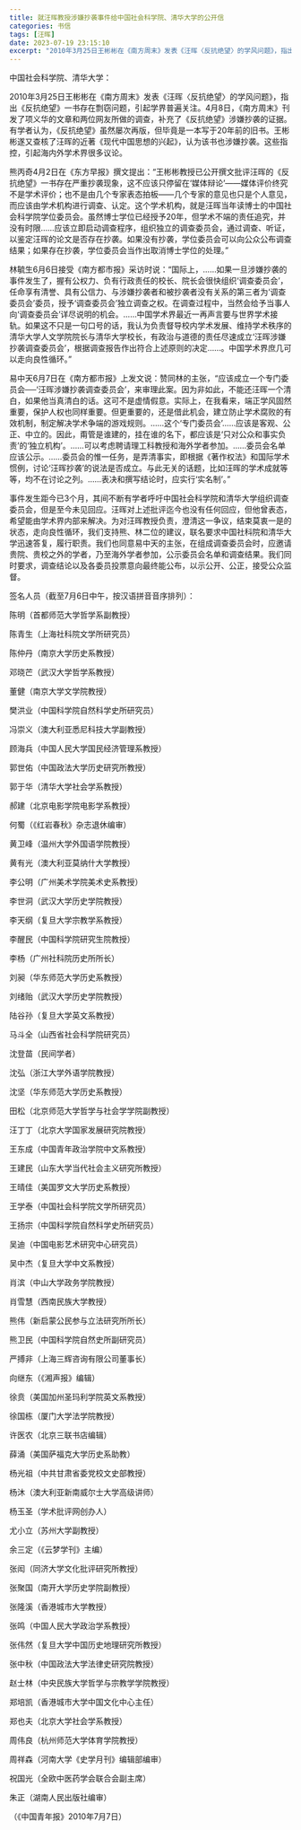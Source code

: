 ```yaml
---
title: 就汪晖教授涉嫌抄袭事件给中国社会科学院、清华大学的公开信
categories: 书信
tags: [汪晖]
date: 2023-07-19 23:15:10
excerpt: "2010年3月25日王彬彬在《南方周末》发表《汪晖〈反抗绝望〉的学风问题》，指出《反抗绝望》一书存在剽窃问题，引起学界普遍关注。4月8日，《南方周末》刊发了项义华的文章和两位网友所做的调查，补充了《反抗绝望》涉嫌抄袭的证据。有学者认为，《反抗绝望》虽然屡次再版，但毕竟是一本写于20年前的旧书。王彬彬遂又查核了汪晖的近著《现代中国思想的兴起》，认为该书也涉嫌抄袭。这些指控，引起海内外学术界很多议论。"
---
```

中国社会科学院、清华大学：

2010年3月25日王彬彬在《南方周末》发表《汪晖〈反抗绝望〉的学风问题》，指出《反抗绝望》一书存在剽窃问题，引起学界普遍关注。4月8日，《南方周末》刊发了项义华的文章和两位网友所做的调查，补充了《反抗绝望》涉嫌抄袭的证据。有学者认为，《反抗绝望》虽然屡次再版，但毕竟是一本写于20年前的旧书。王彬彬遂又查核了汪晖的近著《现代中国思想的兴起》，认为该书也涉嫌抄袭。这些指控，引起海内外学术界很多议论。

熊丙奇4月2日在《东方早报》撰文提出：“王彬彬教授已公开撰文批评汪晖的《反抗绝望》一书存在严重抄袭现象，这不应该只停留在‘媒体辩论’——媒体评价终究不是学术评价；也不是由几个专家表态拍板——几个专家的意见也只是个人意见，而应该由学术机构进行调查、认定。这个学术机构，就是汪晖当年读博士的中国社会科学院学位委员会。虽然博士学位已经授予20年，但学术不端的责任追究，并没有时限……应该立即启动调查程序，组织独立的调查委员会，通过调查、听证，以鉴定汪晖的论文是否存在抄袭。如果没有抄袭，学位委员会可以向公众公布调查结果；如果存在抄袭，学位委员会当作出取消博士学位的处理。”

林毓生6月6日接受《南方都市报》采访时说：“国际上，……如果一旦涉嫌抄袭的事件发生了，握有公权力、负有行政责任的校长、院长会很快组织‘调查委员会’，任命享有清誉、具有公信力、与涉嫌抄袭者和被抄袭者没有关系的第三者为‘调查委员会’委员，授予‘调查委员会’独立调查之权。在调查过程中，当然会给予当事人向‘调查委员会’详尽说明的机会。……中国学术界最近一再声言要与世界学术接轨。如果这不只是一句口号的话，我认为负责督导校内学术发展、维持学术秩序的清华大学人文学院院长与清华大学校长，有政治与道德的责任尽速成立‘汪晖涉嫌抄袭调查委员会’，根据调查报告作出符合上述原则的决定……。中国学术界庶几可以走向良性循环。”

易中天6月7日在《南方都市报》上发文说：赞同林的主张，“应该成立一个专门委员会──‘汪晖涉嫌抄袭调查委员会’，来审理此案。因为非如此，不能还汪晖一个清白，如果他当真清白的话。这可不是虚情假意。实际上，在我看来，端正学风固然重要，保护人权也同样重要。但更重要的，还是借此机会，建立防止学术腐败的有效机制，制定解决学术争端的游戏规则。……这个‘专门委员会’……应该是客观、公正、中立的。因此，甭管是谁建的，挂在谁的名下，都应该是‘只对公众和事实负责’的‘独立机构’。……可以考虑聘请理工科教授和海外学者参加。……委员会名单应该公示。……委员会的惟一任务，是弄清事实，即根据《著作权法》和国际学术惯例，讨论‘汪晖抄袭’的说法是否成立。与此无关的话题，比如汪晖的学术成就等等，均不在讨论之列。……表决和撰写结论时，应实行‘实名制’。”

事件发生距今已3个月，其间不断有学者呼吁中国社会科学院和清华大学组织调查委员会，但是至今未见回应。汪晖对上述批评迄今也没有任何回应，但他曾表态，希望能由学术界内部来解决。为对汪晖教授负责，澄清这一争议，结束莫衷一是的状态，走向良性循环，我们支持熊、林二位的建议，联名要求中国社科院和清华大学迅速答复，履行职责。我们也同意易中天的主张，在组成调查委员会时，应邀请贵院、贵校之外的学者，乃至海外学者参加，公示委员会名单和调查结果。我们同时要求，调查结论以及各委员投票意向最终能公布，以示公开、公正，接受公众监督。

签名人员（截至7月6日中午，按汉语拼音音序排列）：

陈明（首都师范大学哲学系副教授）

陈青生（上海社科院文学所研究员）

陈仲丹（南京大学历史系教授）

邓晓芒（武汉大学哲学系教授）

董健（南京大学文学院教授）

樊洪业（中国科学院自然科学史所研究员）

冯崇义（澳大利亚悉尼科技大学副教授）

顾海兵（中国人民大学国民经济管理系教授）

郭世佑（中国政法大学历史研究所教授）

郭于华（清华大学社会学系教授）

郝建（北京电影学院电影学系教授）

何蜀（《红岩春秋》杂志退休编审）

黄卫峰（温州大学外国语学院教授）

黄有光（澳大利亚莫纳什大学教授）

李公明（广州美术学院美术史系教授）

李世洞（武汉大学历史学院教授）

李天纲（复旦大学宗教学系教授）

李醒民（中国科学院研究生院教授）

李杨（广州社科院历史所所长）

刘昶（华东师范大学历史系教授）

刘绪贻（武汉大学历史学院教授）

陆谷孙（复旦大学英文系教授）

马斗全（山西省社会科学院研究员）

沈登苗（民间学者）

沈弘（浙江大学外语学院教授）

沈坚（华东师范大学历史系教授）

田松（北京师范大学哲学与社会学学院副教授）

汪丁丁（北京大学国家发展研究院教授）

王东成（中国青年政治学院中文系教授）

王建民（山东大学当代社会主义研究所教授）

王晴佳（美国罗文大学历史系教授）

王学泰（中国社会科学院文学所研究员）

王扬宗（中国科学院自然科学史所研究员）

吴迪（中国电影艺术研究中心研究员）

吴中杰（复旦大学中文系教授）

肖滨（中山大学政务学院教授）

肖雪慧（西南民族大学教授）

熊伟（新启蒙公民参与立法研究所所长）

熊卫民（中国科学院自然史所副研究员）

严搏非（上海三辉咨询有限公司董事长）

向继东（《湘声报》编辑）

徐贲（美国加州圣玛利学院英文系教授）

徐国栋（厦门大学法学院教授）

许医农（北京三联书店编辑）

薛涌（美国萨福克大学历史系助教）

杨光祖（中共甘肃省委党校文史部教授）

杨沐（澳大利亚新南威尔士大学高级讲师）

杨玉圣（学术批评网创办人）

尤小立（苏州大学副教授）

余三定（《云梦学刊》主编）

张闳（同济大学文化批评研究所教授）

张聚国（南开大学历史学院副教授）

张隆溪（香港城市大学教授）

张鸣（中国人民大学政治学系教授）

张伟然（复旦大学中国历史地理研究所教授）

张中秋（中国政法大学法律史研究院教授）

赵士林（中央民族大学哲学与宗教学学院教授）

郑培凯（香港城市大学中国文化中心主任）

郑也夫（北京大学社会学系教授）

周伟良（杭州师范大学体育学院教授）

周祥森（河南大学《史学月刊》编辑部编审）

祝国光（全欧中医药学会联合会副主席）

朱正（湖南人民出版社编审）

（《中国青年报》2010年7月7日）
